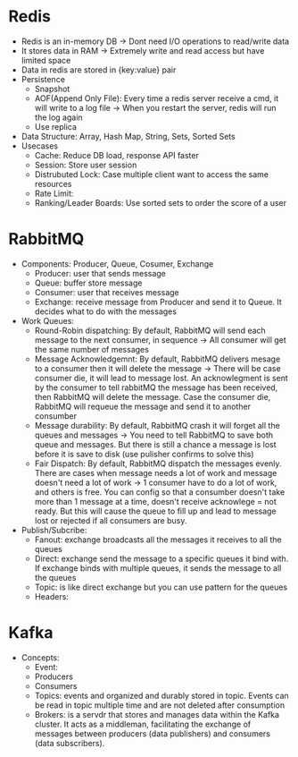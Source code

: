 # Redis
- Redis is an in-memory DB -> Dont need I/O operations to read/write data
- It stores data in RAM -> Extremely write and read access but have limited space
- Data in redis are stored in {key:value} pair
- Persistence
  - Snapshot
  - AOF(Append Only File): Every time a redis server receive a cmd, it will write to a log file -> When you restart the server, redis will run the log again
  - Use replica
- Data Structure: Array, Hash Map, String, Sets, Sorted Sets
- Usecases
  - Cache: Reduce DB load, response API faster
  - Session: Store user session
  - Distrubuted Lock: Case multiple client want to access the same resources
  - Rate Limit:
  - Ranking/Leader Boards: Use sorted sets to order the score of a user 

# RabbitMQ
- Components: Producer, Queue, Cosumer, Exchange
  - Producer: user that sends message
  - Queue: buffer store message
  - Consumer: user that receives message
  - Exchange: receive message from Producer and send it to Queue. It decides what to do with the messages 
- Work Queues:
  - Round-Robin dispatching: By default, RabbitMQ will send each message to the next consumer, in sequence -> All consumer will get the same number of messages
  - Message Acknowledgemnt: By default, RabbitMQ delivers mesage to a consumer then it will delete the message -> There will be case consumer die, it will lead to message lost. An acknowlegment is sent by the consumer to tell rabbitMQ the message has been received, then RabbitMQ will delete the message. Case the consumer die, RabbitMQ will requeue the message and send it to another consumber
  - Message durability: By default, RabbitMQ crash it will forget all the queues and messages -> You need to tell RabbitMQ to save both queue and messages. But there is still a chance a message is lost before it is save to disk (use pulisher confirms to solve this)
  - Fair Dispatch: By default, RabbitMQ dispatch the messages evenly. There are cases when message needs a lot of work and message doesn't need a lot of work -> 1 consumer have to do a lot of work, and others is free. You can config so that a consumber doesn't take more than 1 message at a time, doesn't receive acknowlege = not ready. But this will cause the queue to fill up and lead to message lost or rejected if all consumers are busy.
- Publish/Subcribe:
  - Fanout: exchange broadcasts all the messages it receives to all the queues
  - Direct: exchange send the message to a specific queues it bind with. If exchange binds with multiple queues, it sends the message to all the queues
  - Topic: is like direct exchange but you can use pattern for the queues
  - Headers:

# Kafka
- Concepts:
  - Event:
  - Producers
  - Consumers
  - Topics: events and organized and durably stored in topic. Events can be read in topic multiple time and are not deleted after consumption
  - Brokers: is a servdr that stores and manages data within the Kafka cluster. It acts as a middleman, facilitating the exchange of messages between producers (data publishers) and consumers (data subscribers). 
